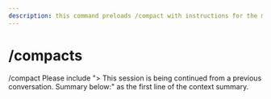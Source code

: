```yaml
---
description: this command preloads /compact with instructions for the model
---
```


# /compacts

/compact Please include "> This session is being continued from a previous
conversation. Summary below:" as the first line of the context summary.
